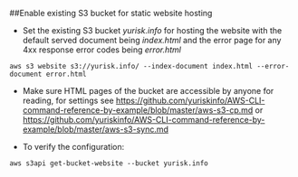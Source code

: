 ##Enable existing S3 bucket for static website hosting

- Set the existing S3 bucket *yurisk.info* for hosting the website with the default served document being *index.html* and the error page for any 4xx response error codes being *error.html*

`aws s3 website s3://yurisk.info/ --index-document index.html --error-document error.html`

- Make sure HTML pages of the bucket are accessible by anyone for reading, for settings see https://github.com/yuriskinfo/AWS-CLI-command-reference-by-example/blob/master/aws-s3-cp.md or https://github.com/yuriskinfo/AWS-CLI-command-reference-by-example/blob/master/aws-s3-sync.md

- To verify the configuration:

`aws s3api get-bucket-website --bucket yurisk.info`
